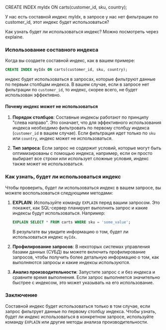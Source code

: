 CREATE INDEX myIdx ON carts(customer_id, sku, country);

У нас есть составной индекс myIdx, в запросе у нас нет фильтрации по customer_id, этот индекс будет использоваться?

Как узнать будет ли использоваться индекс?
Можно посмотреть через explaine.

### Использование составного индекса

Когда вы создаете составной индекс, как в вашем примере:

```sql
CREATE INDEX myIdx ON carts(customer_id, sku, country);
```

индекс будет использоваться в запросах, которые фильтруют данные по первым столбцам индекса. В вашем случае, если в запросе нет фильтрации по `customer_id`, то индекс, скорее всего, не будет использован эффективно. 

#### Почему индекс может не использоваться

1. **Порядок столбцов**: Составные индексы работают по принципу "слева направо". Это означает, что для эффективного использования индекса необходимо фильтровать по первому столбцу индекса (`customer_id` в вашем случае). Если фильтрация идет только по `sku` или `country`, индекс может не использоваться.

2. **Тип запроса**: Если запрос не содержит условий, которые могут быть оптимизированы с помощью индекса, например, если он просто выбирает все строки или использует сложные условия, индекс также может не использоваться.

### Как узнать, будет ли использоваться индекс

Чтобы проверить, будет ли использоваться индекс в вашем запросе, вы можете воспользоваться следующими методами:

1. **EXPLAIN**: Используйте команду `EXPLAIN` перед вашим запросом. Это покажет, как SQL-сервер планирует выполнить запрос и какие индексы будут использоваться. Например:

   ```sql
   EXPLAIN SELECT * FROM carts WHERE sku = 'some_value';
   ```

   В результате вы увидите информацию о том, будет ли использоваться индекс `myIdx`.

2. **Профилирование запросов**: В некоторых системах управления базами данных (СУБД) вы можете включить профилирование запросов, чтобы получить более детальную информацию о том, как выполняются запросы и какие индексы используются.

3. **Анализ производительности**: Запустите запрос с и без индекса и сравните время выполнения. Если запрос выполняется значительно быстрее с индексом, это может указывать на его использование.

### Заключение

Составной индекс будет использоваться только в том случае, если запрос фильтрует данные по первому столбцу индекса. Чтобы узнать, будет ли индекс использоваться в конкретном запросе, используйте команду `EXPLAIN` или другие методы анализа производительности.